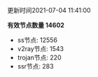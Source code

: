 更新时间2021-07-04 11:41:00

**有效节点数量 14602**
- ss节点: 12556
- v2ray节点: 1543
- trojan节点: 220
- ssr节点: 283
